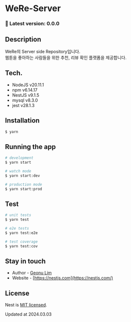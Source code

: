 # WeRe-Server

### 🚀 Latest version: 0.0.0

## Description

WeRe의 Server side Repository입니다.  
웹툰을 좋아하는 사람들을 위한 추천, 리뷰 확인 플랫폼을 제공합니다.

## Tech.

- NodeJS v20.11.1
- npm v6.14.17
- NestJS v9.1.5
- mysql v8.3.0
- jest v28.1.3

## Installation

```bash
$ yarn
```

## Running the app

```bash
# development
$ yarn start

# watch mode
$ yarn start:dev

# production mode
$ yarn start:prod
```

## Test

```bash
# unit tests
$ yarn test

# e2e tests
$ yarn test:e2e

# test coverage
$ yarn test:cov
```

## Stay in touch

- Author - [Geonu Lim](https://github.com/rjsdn0124)
- Website - [https://nestjs.com](https://nestjs.com/)

## License

Nest is [MIT licensed](LICENSE).

Updated at 2024.03.03
